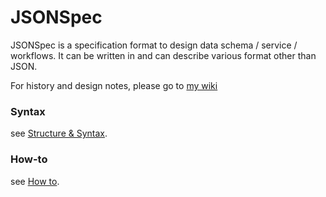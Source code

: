 # JSONSpec

JSONSpec is a specification format to design data schema / service / workflows. It
can be written in and can describe various format other than JSON.

For history and design notes, please go to [my wiki](http://wiki.kimleo.net/#spec/JSONSpec)

### Syntax

see [Structure & Syntax](doc/syntax.md).

### How-to

see [How to](doc/flow.md).